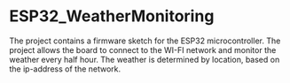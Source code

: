 # ESP32_WeatherMonitoring
The project contains a firmware sketch for the ESP32 microcontroller. The project allows the board to connect to the WI-FI network and monitor the weather every half hour. The weather is determined by location, based on the ip-address of the network. 
